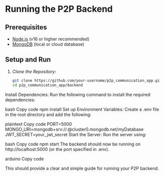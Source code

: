 # Running the P2P Backend

## Prerequisites
- [Node.js](https://nodejs.org/) (v16 or higher recommended)
- [MongoDB](https://www.mongodb.com/) (local or cloud database)

## Setup and Run

1. *Clone the Repository*:
   ```bash
   git clone https://github.com/your-username/p2p_communication_app.git
   cd p2p_communication_app/backend
Install Dependencies: Run the following command to install the required dependencies:

bash
Copy code
npm install
Set up Environment Variables: Create a .env file in the root directory and add the following:

plaintext
Copy code
PORT=5000
MONGO_URI=mongodb+srv://<username>:<password>@cluster0.mongodb.net/myDatabase
JWT_SECRET=your_jwt_secret
Start the Server: Run the server using:

bash
Copy code
npm start
The backend should now be running on http://localhost:5000 (or the port specified in .env).

arduino
Copy code

This should provide a clear and simple guide for running your P2P backend.
